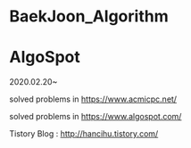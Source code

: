 # BaekJoon_Algorithm
# AlgoSpot

2020.02.20~

solved problems in https://www.acmicpc.net/

solved problems in https://www.algospot.com/


Tistory Blog : http://hancihu.tistory.com/
